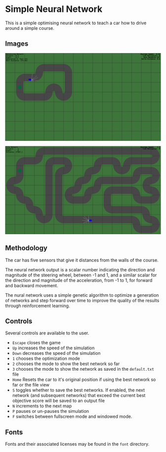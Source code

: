 # Simple Neural Network

This is a simple optimising neural network to teach a car how to drive around a simple course.

## Images

![picture](images/image_0.png)

![picture](images/image_1.png)

## Methodology

The car has five sensors that give it distances from the walls of the course.

The neural network output is a scalar number indicating the direction and magnitude of the steering wheel, between -1 and 1, and a similar scalar for the direction and magnitude of the acceleration, from -1 to 1, for forward and backward movement.

The nural network uses a simple genetic algorithm to optimize a generation of networks and step forward over time to improve the quality of the results through reinforcement learning.

## Controls

Several controls are available to the user.

* `Escape` closes the game
* `Up` increases the speed of the simulation
* `Down` decreases the speed of the simulation
* `1` chooses the optimization mode
* `2` chooses the mode to show the best network so far
* `3` chooses the mode to show the network as saved in the `default.txt` file
* `Home` Resets the car to it's original position if using the best network so far or the file view
* `S` toggles whether to save the best networks. If enabled, the next network (and subsequent networks) that exceed the current best objective score will be saved to an output file
* `N` increments to the next map
* `P` pauses or un-pauses the simulation
* `F` switches between fullscreen mode and windowed mode.

## Fonts

Fonts and their associated licenses may be found in the `font` directory.
